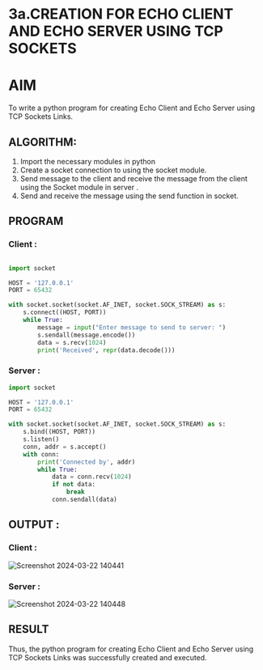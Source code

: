 # 3a.CREATION FOR ECHO CLIENT AND ECHO SERVER USING TCP SOCKETS
# AIM
To write a python program for creating Echo Client and Echo Server using TCP
Sockets Links.
## ALGORITHM:
1. Import the necessary modules in python
2. Create a socket connection to using the socket module.
3. Send message to the client and receive the message from the client using the Socket module in
 server .
4. Send and receive the message using the send function in socket.
## PROGRAM
### Client :
```python

import socket

HOST = '127.0.0.1'
PORT = 65432

with socket.socket(socket.AF_INET, socket.SOCK_STREAM) as s:
    s.connect((HOST, PORT))
    while True:
        message = input("Enter message to send to server: ")
        s.sendall(message.encode())
        data = s.recv(1024)
        print('Received', repr(data.decode()))
```
### Server :
```python
import socket

HOST = '127.0.0.1'
PORT = 65432

with socket.socket(socket.AF_INET, socket.SOCK_STREAM) as s:
    s.bind((HOST, PORT))
    s.listen()
    conn, addr = s.accept()
    with conn:
        print('Connected by', addr)
        while True:
            data = conn.recv(1024)
            if not data:
                break
            conn.sendall(data)
```

## OUTPUT :
### Client :
![Screenshot 2024-03-22 140441](https://github.com/Raja8334/3a.Sockets_Creation_for_Echo_Client_and_Echo_Server/assets/120719634/176c7e31-bb17-4090-bbe3-3bee87b8903d)
### Server :
![Screenshot 2024-03-22 140448](https://github.com/Raja8334/3a.Sockets_Creation_for_Echo_Client_and_Echo_Server/assets/120719634/d5c7c792-c94d-4bfb-8073-3c9db14f77eb)

## RESULT
Thus, the python program for creating Echo Client and Echo Server using TCP Sockets Links 
was successfully created and executed.
